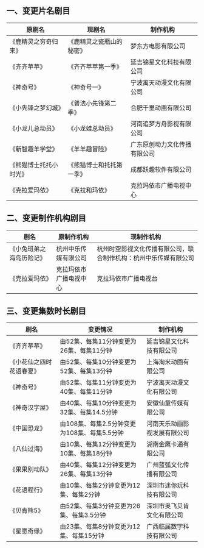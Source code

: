 ## 一、变更片名剧目
 原剧名 | 现剧名 | 制作机构 
---|---|---
 《鹿精灵之穷奇归来》 | 《鹿精灵之瓷瓶山的秘密》 | 梦东方电影有限公司 
 《齐齐苹苹》 | 《齐齐苹苹第一季》 | 延吉锦星文化科技有限公司 
 《神奇号》 | 《神奇号一》 | 宁波离天动漫文化有限公司 
 《小先锋之梦幻城》 | 《普法小先锋第二季》 | 合肥千里动画有限公司 
 《小龙儿总动员》 | 《小龙娃总动员》 | 河南追梦方舟影视有限公司 
 《新智趣羊学堂》 | 《羊羊趣冒险》 | 广东原创动力文化传播有限公司 
 《熊猫博士托托小时光》 | 《熊猫博士和托托第一季》 | 成都跃趣软件有限公司 
 《克拉爱玛依》 | 《克拉和玛依》 | 克拉玛依市广播电视中心 

## 二、变更制作机构剧目
 剧名 | 原制作机构 | 现制作机构 
---|---|---
 《小兔班弟之海岛历险记》 | 杭州中乐传媒有限公司 | 杭州时空影视文化传播有限公司，联合制作机构：杭州中乐传媒有限公司 
 《克拉爱玛依》 | 克拉玛依市广播电视中心 | 克拉玛依市广播电视台 

## 三、变更集数时长剧目
 剧名 | 变更情况 | 制作机构 
---|---|---
 《齐齐苹苹》 | 由52集、每集11分钟变更为26集、每集11分钟 | 延吉锦星文化科技有限公司 
 《小花仙之四时花语春夏》 | 由52集、每集10分钟变更为52集、每集13分钟 | 上海淘米动画有限公司 
 《神奇号》 | 由52集、每集11分钟变更为40集、每集11分钟 | 宁波离天动漫文化有限公司 
 《神奇汉字屋》 | 由40集、每集10分钟变更为32集、每集14.5分钟 | 安徽仙童传媒有限公司 
 《中国恐龙》 | 由108集、每集2.5分钟变更为108集、每集5.5分钟 | 河南天乐动画影视发展有限公司 
 《八仙过海》 | 由10集、每集12分钟变更为10集、每集18分钟 | 湖南金鹰卡通有限公司 
 《果果别动队》 | 由40集、每集12分钟变更为26集、每集13分钟 | 广州蓝弧文化传播有限公司 
 《花语程行》 | 由10集、每集2分钟变更为12集、每集2分钟 | 深圳市迷你玩科技有限公司 
 《贝肯熊5》 | 由52集、每集3分钟变更为26集、每集3.5分钟 | 深圳市奥飞贝肯文化有限公司 
 《星愿奇缘》 | 由23集、每集8分钟变更为12集、每集15分钟 | 广西临届数字科技有限公司 
